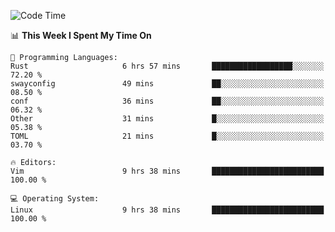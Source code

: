 <!-- [![Top Langs](https://github-readme-stats.vercel.app/api/top-langs/?username=gagahsyuja&theme=dracula&hide_border=true&border_radius=7)](https://github.com/anuraghazra/github-readme-stats) -->

<!--START_SECTION:waka-->
![Code Time](http://img.shields.io/badge/Code%20Time-248%20hrs%2021%20mins-blue)

📊 **This Week I Spent My Time On** 

```text
💬 Programming Languages: 
Rust                     6 hrs 57 mins       ██████████████████░░░░░░░   72.20 % 
swayconfig               49 mins             ██░░░░░░░░░░░░░░░░░░░░░░░   08.50 % 
conf                     36 mins             ██░░░░░░░░░░░░░░░░░░░░░░░   06.32 % 
Other                    31 mins             █░░░░░░░░░░░░░░░░░░░░░░░░   05.38 % 
TOML                     21 mins             █░░░░░░░░░░░░░░░░░░░░░░░░   03.70 % 

🔥 Editors: 
Vim                      9 hrs 38 mins       █████████████████████████   100.00 % 

💻 Operating System: 
Linux                    9 hrs 38 mins       █████████████████████████   100.00 % 
```


<!--END_SECTION:waka-->
